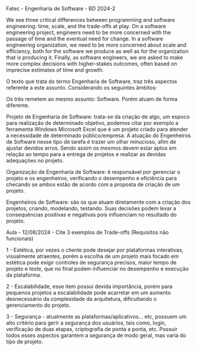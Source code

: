 Fatec - Engenharia de Software - BD 2024-2

We see three critical differences between programming and software engineering: time, scale, and the trade-offs at play. On a software engineering project, engineers need to be more concerned with the passage of time and the eventual need for change. In a software engineering organization, we need to be more concerned about scale and efficiency, both for the software we produce as well as for the organization that is producing it. Finally, as software engineers, we are asked to make more complex decisions with higher-stakes outcomes, often based on imprecise estimates of time and growth.

O texto que trata do termo Engenharia de Software, traz três aspectos referente a este assunto. Considerando os seguintes âmbitos:

Os três remetem ao mesmo assunto: Software. Porém atuam de forma diferente.

Projeto de Engenharia de Software: trata-se da criação de algo, um espoco para realização de determinado objetivo, podemos citar por exemplo a ferramenta Windows Microsoft Excel que é um projeto criado para atender a necessidade de determinado público/empresa. A atuação do Engenheiros de Software nesse tipo de tarefa é trazer um olhar minucioso, afim de ajustar devidos erros. Sendo assim os mesmos devem estar aptos em relação ao tempo para a entrega de projetos e realizar as devidas adequações no projeto.

Organização de Engenharia de Software: é responsável por gerenciar o projeto e os engenheiros, verificando o desempenho e eficiência para checando se ambos estão de acordo com a proposta de criação de um projeto.

Engenheiros de Software: são os que atuam diretamente com a criação dos projetos, criando, modelando, testando. Suas decisões podem levar a consequências positivas e negativas pois influenciam no resultado do projeto.

Aula - 12/08/2024 - Cite 3 exemplos de Trade-offs (Requisitos não funcionais)

1 - Estética, por vezes o cliente pode desejar por plataformas interativas, visualmente atraentes, porém a escolha de um projeto mais focado em estética pode exigir controles de segurança precisos, maior tempo de projeto e teste, que no final podem influenciar no desempenho e execução da plataforma. 

2 - Escalabilidade, esse item possui devida importância, porém para pequenos projetos a escalabilidade pode acarretar em um aumento desnecessário da complexidade da arquitetura, dificultando o gerenciamento do projeto.

3 - Segurança - atualmente as plataformas/aplicativos... etc, possuem um alto critério para gerir a segurança dos usuários, tais como, login, verificação de duas etapas, criptografia de ponta a ponta, etc. Possuir todos esses aspectos garantem a segurança de modo geral, mas varia do tipo de projeto.
